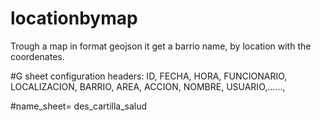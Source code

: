 # locationbymap
Trough a map in format geojson it get a barrio name, by location with the coordenates.

#G sheet configuration headers:
ID, FECHA, HORA, FUNCIONARIO, LOCALIZACION, BARRIO, AREA, ACCION, NOMBRE, USUARIO,......,

#name_sheet= des_cartilla_salud
